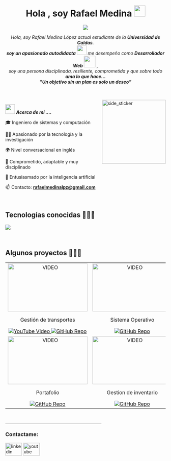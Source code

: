 <h1 align="center"><b>Hola , soy Rafael Medina </b><img src="https://media.giphy.com/media/hvRJCLFzcasrR4ia7z/giphy.gif" width="35"></h1>
<!--  -->
<p align="center">
  <a href="https://github.com/DenverCoder1/readme-typing-svg"><img src="https://readme-typing-svg.herokuapp.com?font=Time+New+Roman&color=cyan&size=25&center=true&vCenter=true&width=600&height=100&lines=Ingeniero+de+sistemas;Web+Developer;Universidad+de+Caldas+☀️;Apasionado+por+aprender;Echa+un+vistazo+mi+perfil..:D"></a>
</p>

<p align="center">
  <em>
    Hola, soy Rafael Medina López actual estudiante de la <b>Universidad de Caldas</b>. <br>
    <b>soy un apasionado autodidacta</b> <img src="https://github.com/TheDudeThatCode/TheDudeThatCode/blob/master/Assets/Developer.gif" width="30px"> me desempeño como  <b>Desarrollador Web</b>&nbsp;<img src="https://github.com/TheDudeThatCode/TheDudeThatCode/blob/master/Assets/Designer.gif" width="36px">&nbsp,<br> soy una persona disciplinada, resiliente, comprometida y que sobre todo <b>ama lo que hace...</b>
  </em> 
  <br>
   <b><i align="center">"Un objetivo sin un plan es solo un deseo”</i></b>
</p>

<br><br>
<img align="right" width=200px height=200px alt="side_sticker" src="https://media.giphy.com/media/TEnXkcsHrP4YedChhA/giphy.gif" />

<img src="https://media.giphy.com/media/iY8CRBdQXODJSCERIr/giphy.gif" width="30px">&nbsp;***Acerca de mi ....***




<!--Intro start-->

<p align="left">
🎓 Ingeniero de sistemas y computación

👨‍💻 Apasionado por la tecnología y la investigación

🌍 Nivel conversacional en inglés

🚀 Comprometido, adaptable y muy disciplinado 

🤖 Entusiasmado por la inteligencia artificial

📫 Contacto: **rafaelmedinalpz@gmail.com**
<!--Intro end-->
  </p>
<br>

<h2 >Tecnologías conocidas 👨🏻‍💻</h2>
<!--tech stack icons-->
<p align="left">
  <a href="https://skillicons.dev">
    <img src="https://skillicons.dev/icons?i=java,py,django,css,html,js,react,angular,tailwind,nodejs,mysql,mongodb,git,github,postman,vscode,npm,idea,pycharm,bash,powershell, ps&perline=12" />
  </a>
</p>
<br>
<!-------------------------->
<div id="proyectos">
  <h2>Algunos proyectos 👨🏻‍💻</h2>
  <table align="center" border="0" cellspacing="10" cellpadding="10">
    <tr>
      <td width="300px" align="center" valign="top">
        <img width="250px" height="150px" src="https://www.mexcaltruckline.com/wp-content/uploads/2024/02/extra-charges-involved-in-otr-logistics-fees-2.jpg" alt="VIDEO" />
        <p>Gestión de transportes</p>
        <a href="https://www.youtube.com/watch?v=MBlhsF_Yntc&t=2s&ab_channel=Rafamedina" target="_blank" rel="noopener noreferrer">
          <img src="https://img.shields.io/badge/YouTube-FF0000?style=for-the-badge&logo=youtube&logoColor=white" alt="YouTube Video" />
        </a>
        <a href="https://github.com/Mandara2/front-end-transporte.git" target="_blank" rel="noopener noreferrer">
          <img src="https://img.shields.io/badge/GitHub-100000?style=for-the-badge&logo=github&logoColor=white" alt="GitHub Repo" />
        </a>
      </td>
      <td width="300px" align="center" valign="top">
        <img width="250px" height="150px" src="https://universidadeuropea.com/resources/media/images/que-es-sistema-operativo-800x450.width-640.jpg" alt="VIDEO" />
        <p>Sistema Operativo</p>
        <a href="https://github.com/Mandara2/AstarothSO/tree/master" target="_blank" rel="noopener noreferrer">
          <img src="https://img.shields.io/badge/GitHub-100000?style=for-the-badge&logo=github&logoColor=white" alt="GitHub Repo" />
        </a>
      </td>
      <td width="300px" align="center" valign="top">
        <img width="250px" height="150px" src="https://media.istockphoto.com/id/137426932/es/foto/vista-lateral-armado-acorazado-autom%C3%B3vil-que-estacione-en-la-calle-fuera-del-edificio.jpg?s=612x612&w=0&k=20&c=VWoPW-GXK010PuVOor3-pqcdXsrpXeH4-cMf3LZHv0M=" alt="VIDEO" />
        <p>El botín</p>
        <a href="https://github.com/1luk0/El-botin" target="_blank" rel="noopener noreferrer">
          <img src="https://img.shields.io/badge/GitHub-100000?style=for-the-badge&logo=github&logoColor=white" alt="GitHub Repo" />
        </a>
      </td>
    </tr>
    <tr>
      <td width="300px" align="center" valign="top">
        <img width="250px" height="150px" src="https://i.pinimg.com/736x/61/9b/97/619b9705d3703c8471a60e8529e62cb6.jpg" alt="VIDEO" />
        <p>Portafolio</p>
        <a href="https://github.com/Mandara2/Portafolio/tree/master" target="_blank" rel="noopener noreferrer">
          <img src="https://img.shields.io/badge/GitHub-100000?style=for-the-badge&logo=github&logoColor=white" alt="GitHub Repo" />
        </a>
      </td>
      <td width="300px" align="center" valign="top">
        <img width="250px" height="150px" src="https://ferreco.com/modules/hiblog/views/img/upload/original/d805192fcc1aa0a92e68481c0d9b02e8.jpg" alt="VIDEO" />
        <p>Gestion de inventario</p>
        <a href="https://github.com/1luk0/El-botin" target="_blank" rel="noopener noreferrer">
          <img src="https://img.shields.io/badge/GitHub-100000?style=for-the-badge&logo=github&logoColor=white" alt="GitHub Repo" />
        </a>
      </td>
    </tr>
  </table>
</div>

<br>
<hr width="60%" >
<h3 align="left">Contactame:</h3>

<div align="left">
  <img src="https://raw.githubusercontent.com/maurodesouza/profile-readme-generator/master/src/assets/icons/social/linkedin/default.svg" width="52" height="40" alt="linkedin logo"  />
  <a href="https://www.linkedin.com/in/rafaelmedinalopez/" target="_blank" rel="noopener noreferrer">
  <img src="https://raw.githubusercontent.com/maurodesouza/profile-readme-generator/master/src/assets/icons/social/youtube/default.svg" width="52" height="40" alt="youtube logo"  />
    <a href="https://www.youtube.com/@rafamedina3636" target="_blank" rel="noopener noreferrer">
</div>
<br>
  </div


